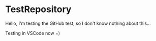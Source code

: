 # TestRepository
Hello, I'm testing the GitHub test, so I don't know nothing about this...

Testing in VSCode now =)